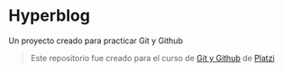 # Hyperblog
Un proyecto creado para practicar Git y Github
>Este repositorio fue creado para el curso de [Git y Github](https://platzi.com/cursos/git-github/) de [Platzi](https://platzi.com/home)